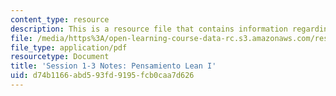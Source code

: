 ```yaml
---
content_type: resource
description: This is a resource file that contains information regarding session 1-3.
file: /media/https%3A/open-learning-course-data-rc.s3.amazonaws.com/res-16-001-lean-enterprise-en-espanol-january-iap-2012/d74b1166abd593fd9195fcb0caa7d626_MITRES_16_001IAP12_1-3_Lp1.pdf
file_type: application/pdf
resourcetype: Document
title: 'Session 1-3 Notes: Pensamiento Lean I'
uid: d74b1166-abd5-93fd-9195-fcb0caa7d626
---
```

